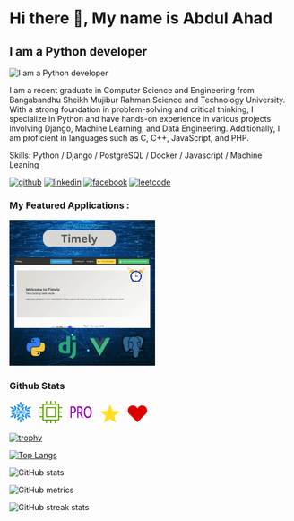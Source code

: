 # Hi there 👋, My name is Abdul Ahad
## I am a Python developer
![I am a Python developer](https://github.com/AAhadNur/AAhadNur/blob/main/github_banner.png)

I am a recent graduate in Computer Science and Engineering from Bangabandhu Sheikh Mujibur Rahman Science and Technology University. With a strong foundation in problem-solving and critical thinking, I specialize in Python and have hands-on experience in various projects involving Django, Machine Learning, and Data Engineering. Additionally, I am proficient in languages such as C, C++, JavaScript, and PHP.

Skills: Python / Django / PostgreSQL / Docker / Javascript / Machine Leaning

[<img src='https://cdn.jsdelivr.net/npm/simple-icons@3.0.1/icons/github.svg' alt='github' height='40'>](https://github.com/AAhadNur)  [<img src='https://cdn.jsdelivr.net/npm/simple-icons@3.0.1/icons/linkedin.svg' alt='linkedin' height='40'>](https://www.linkedin.com/in/https://www.linkedin.com/in/abdul-ahad-nur//)  [<img src='https://cdn.jsdelivr.net/npm/simple-icons@3.0.1/icons/facebook.svg' alt='facebook' height='40'>](https://www.facebook.com/https://www.facebook.com/ahad.nur.754)  [<img src='https://cdn.jsdelivr.net/npm/simple-icons@3.0.1/icons/leetcode.svg' alt='leetcode' height='40'>](https://leetcode.com/ahadnur0001/)  


### My Featured Applications : 


<a href="https://github.com/AAhadNur/Timely" target="_blank">
<img src="https://github.com/AAhadNur/AAhadNur/blob/main/Timely.gif" width="260"/>
</a>

### Github Stats

<a href='https://archiveprogram.github.com/'><img src='https://raw.githubusercontent.com/acervenky/animated-github-badges/master/assets/acbadge.gif' width='40' height='40'></a> <a href='https://docs.github.com/en/developers'><img src='https://raw.githubusercontent.com/acervenky/animated-github-badges/master/assets/devbadge.gif' width='40' height='40'></a> <a href='https://github.com/pricing'><img src='https://raw.githubusercontent.com/acervenky/animated-github-badges/master/assets/pro.gif' width='40' height='40'></a> <a href='https://stars.github.com/'><img src='https://raw.githubusercontent.com/acervenky/animated-github-badges/master/assets/starbadge.gif' width='35' height='35'></a> <a href='https://docs.github.com/en/github/supporting-the-open-source-community-with-github-sponsors'><img src='https://raw.githubusercontent.com/acervenky/animated-github-badges/master/assets/sponsorbadge.gif' width='35' height='35'></a> 

[![trophy](https://github-profile-trophy.vercel.app/?username=AAhadNur)](https://github.com/ryo-ma/github-profile-trophy)

[![Top Langs](https://github-readme-stats.vercel.app/api/top-langs/?username=AAhadNur)](https://github.com/anuraghazra/github-readme-stats)

![GitHub stats](https://github-readme-stats.vercel.app/api?username=AAhadNur&show_icons=true)  

![GitHub metrics](https://metrics.lecoq.io/AAhadNur)  

![GitHub streak stats](https://streak-stats.demolab.com/?user=AAhadNur)  




